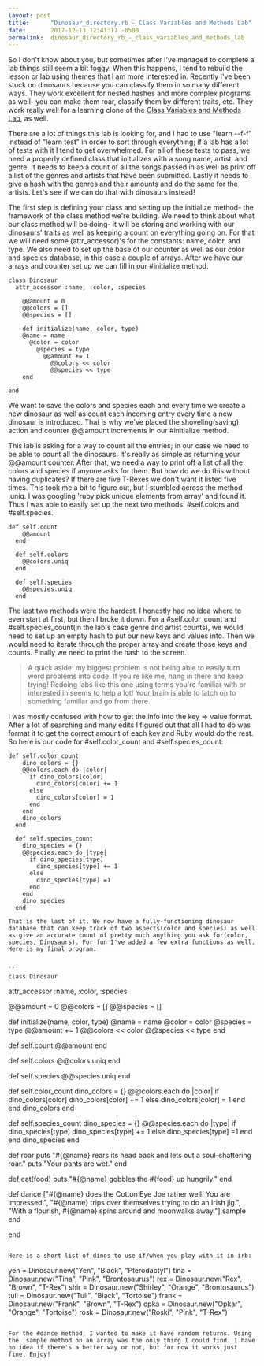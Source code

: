 ```yaml
---
layout: post
title:      "Dinosaur_directory.rb - Class Variables and Methods Lab"
date:       2017-12-13 12:41:17 -0500
permalink:  dinosaur_directory_rb_-_class_variables_and_methods_lab
---
```



So I don't know about you, but sometimes after I've managed to complete a lab things still seem a bit foggy. When this happens, I tend to rebuild the lesson or lab using themes that I am more interested in. Recently I've been stuck on dinosaurs because you can classify them in so many different ways. They work excellent for nested hashes and more complex programs as well- you can make them roar, classify them by different traits, etc. They work really well for a learning clone of the [Class Variables and Methods Lab](https://learn.co/tracks/full-stack-web-development-v3/object-oriented-ruby/class-variables-and-methods/class-variables-and-methods-lab?batch_id=306&track_id=28005), as well.

There are a lot of things this lab is looking for, and I had to use "learn --f-f" instead of "learn test" in order to sort through everything; if a lab has a lot of tests with it I tend to get overwhelmed. For all of these tests to pass, we need a properly defined class that initializes with a song name, artist, and genre. It needs to keep a count of all the songs passed in as well as print off a list of the genres and artists that have been submitted. Lastly it needs to give a hash with the genres and their amounts and do the same for the artists. Let's see if we can do that with dinosaurs instead!

The first step is defining your class and setting up the initialize method- the framework of the class method we're building. We need to think about what our class method will be doing- it will be storing and working with our dinosaurs' traits as well as keeping a count on everything going on. For that we will need some (attr_accessor)'s for the constants: name, color, and type. We also need to set up the base of our counter as well as our color and species database, in this case a couple of arrays. After we have our arrays and counter set up we can fill in our #initialize method.

```
class Dinosaur
  attr_accessor :name, :color, :species
	
	@@amount = 0
	@@colors = []
	@@species = []
	
	def initialize(name, color, type)
    @name = name
	  @color = color
		@species = type
		  @@amount += 1
			@@colors << color
			@@species << type
	end
	
end
```

We want to save the colors and species each and every time we create a new dinosaur as well as count each incoming entry every time a new dinosaur is introduced. That is why we've placed the shoveling(saving) action and counter @@amount increments in our #initialize method.

This lab is asking for a way to count all the entries; in our case we need to be able to count all the dinosaurs. It's really as simple as returning your @@amount counter. After that, we need a way to print off a list of all the colors and species if anyone asks for them. But how do we do this without having duplicates? If there are five T-Rexes we don't want it listed five times. This took me a bit to figure out, but I stumbled across the method .uniq. I was googling 'ruby pick unique elements from array' and found it. Thus I was able to easily set up the next two methods: #self.colors and #self.species.

```
def self.count
    @@amount
  end

  def self.colors
    @@colors.uniq
  end

  def self.species
    @@species.uniq
  end
```

The last two methods were the hardest. I honestly had no idea where to even start at first, but then I broke it down. For a #self.color_count and #self.species_count(in the lab's case genre and artist counts), we would need to set up an empty hash to put our new keys and values into. Then we would need to iterate through the proper array and create those keys and counts. Finally we need to print the hash to the screen. 

> A quick aside: my biggest problem is not being able to easily turn word problems into code. If you're like me, hang in there and keep trying! Redoing labs like this one using terms you're familiar with or interested in seems to help a lot! Your brain is able to latch on to something familiar and go from there.

I was mostly confused with how to get the info into the key => value format. After a lot of searching and many edits I figured out that all I had to do was format it to get the correct amount of each key and Ruby would do the rest. So here is our code for #self.color_count and #self.species_count:

```
def self.color_count
    dino_colors = {}
    @@colors.each do |color|
      if dino_colors[color]
        dino_colors[color] += 1
      else
        dino_colors[color] = 1
      end
    end
    dino_colors
  end

  def self.species_count
    dino_species = {}
    @@species.each do |type|
      if dino_species[type]
        dino_species[type] += 1
      else
        dino_species[type] =1
      end
    end
    dino_species
  end
```
	
	
	That is the last of it. We now have a fully-functioning dinosaur database that can keep track of two aspects(color and species) as well as give an accurate count of pretty much anything you ask for(color, species, Dinosaurs). For fun I've added a few extra functions as well. Here is my final program:
	
	
	```
	class Dinosaur
  attr_accessor :name, :color, :species

  @@amount = 0
  @@colors = []
  @@species = []

  def initialize(name, color, type)
    @name = name
    @color = color
    @species = type
      @@amount += 1
    @@colors << color
    @@species << type
  end

  def self.count
    @@amount
  end

  def self.colors
    @@colors.uniq
  end

  def self.species
    @@species.uniq
  end

  def self.color_count
    dino_colors = {}
    @@colors.each do |color|
      if dino_colors[color]
        dino_colors[color] += 1
      else
        dino_colors[color] = 1
      end
    end
    dino_colors
  end

  def self.species_count
    dino_species = {}
    @@species.each do |type|
      if dino_species[type]
        dino_species[type] += 1
      else
        dino_species[type] =1
      end
    end
    dino_species
  end

  def roar
    puts "#{@name} rears its head back and lets out a soul-shattering roar."
    puts "Your pants are wet."
  end

  def eat(food)
    puts "#{@name} gobbles the #{food} up hungrily."
  end

  def dance
    ["#{@name} does the Cotton Eye Joe rather well. You are impressed.", "#{@name} trips over themselves trying to do an Irish jig.", "With a flourish, #{@name} spins around and moonwalks away."].sample
  end

end
```

Here is a short list of dinos to use if/when you play with it in irb:

```
yen = Dinosaur.new("Yen", "Black", "Pterodactyl")
tina = Dinosaur.new("Tina", "Pink", "Brontosaurus")
rex = Dinosaur.new("Rex", "Brown", "T-Rex")
shir = Dinosaur.new("Shirley", "Orange", "Brontosaurus")
tuli = Dinosaur.new("Tuli", "Black", "Tortoise")
frank = Dinosaur.new("Frank", "Brown", "T-Rex")
opka = Dinosaur.new("Opkar", "Orange", "Tortoise")
rosk = Dinosaur.new("Roski", "Pink", "T-Rex")
```

For the #dance method, I wanted to make it have random returns. Using the .sample method on an array was the only thing I could find. I have no idea if there's a better way or not, but for now it works just fine. Enjoy!
